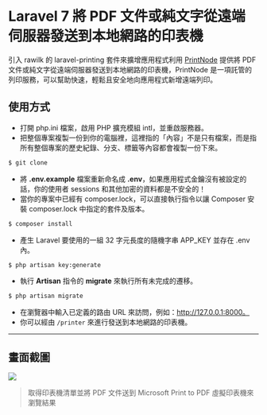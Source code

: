 # Laravel 7 將 PDF 文件或純文字從遠端伺服器發送到本地網路的印表機

引入 rawilk 的 laravel-printing 套件來擴增應用程式利用 [PrintNode](https://www.printnode.com/en) 提供將 PDF 文件或純文字從遠端伺服器發送到本地網路的印表機，PrintNode 是一項託管的列印服務，可以幫助快速，輕鬆且安全地向應用程式新增遠端列印。

## 使用方式
- 打開 php.ini 檔案，啟用 PHP 擴充模組 intl，並重啟服務器。
- 把整個專案複製一份到你的電腦裡，這裡指的「內容」不是只有檔案，而是指所有整個專案的歷史紀錄、分支、標籤等內容都會複製一份下來。
```sh
$ git clone
```
- 將 __.env.example__ 檔案重新命名成 __.env__，如果應用程式金鑰沒有被設定的話，你的使用者 sessions 和其他加密的資料都是不安全的！
- 當你的專案中已經有 composer.lock，可以直接執行指令以讓 Composer 安裝 composer.lock 中指定的套件及版本。
```sh
$ composer install
```
- 產生 Laravel 要使用的一組 32 字元長度的隨機字串 APP_KEY 並存在 .env 內。
```sh
$ php artisan key:generate
```
- 執行 __Artisan__ 指令的 __migrate__ 來執行所有未完成的遷移。
```sh
$ php artisan migrate
```
- 在瀏覽器中輸入已定義的路由 URL 來訪問，例如：http://127.0.0.1:8000。
- 你可以經由 `/printer` 來進行發送到本地網路的印表機。

----

## 畫面截圖
![](https://i.imgur.com/oRDvm8S.png)
> 取得印表機清單並將 PDF 文件送到 Microsoft Print to PDF 虛擬印表機來瀏覽結果